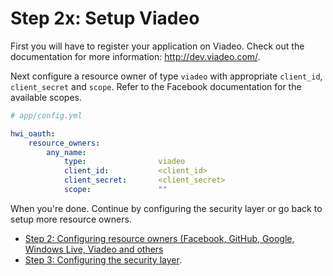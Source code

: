 Step 2x: Setup Viadeo
=======================
First you will have to register your application on Viadeo. Check out the
documentation for more information: http://dev.viadeo.com/.

Next configure a resource owner of type `viadeo` with appropriate
`client_id`, `client_secret` and `scope`. Refer to the Facebook documentation
for the available scopes.

``` yaml
# app/config.yml

hwi_oauth:
    resource_owners:
        any_name:
            type:                viadeo
            client_id:           <client_id>
            client_secret:       <client_secret>
            scope:               ""
```

When you're done. Continue by configuring the security layer or go back to
setup more resource owners.

- [Step 2: Configuring resource owners (Facebook, GitHub, Google, Windows Live, Viadeo and others](2-configuring_resource_owners.md)
- [Step 3: Configuring the security layer](3-configuring_the_security_layer.md).
